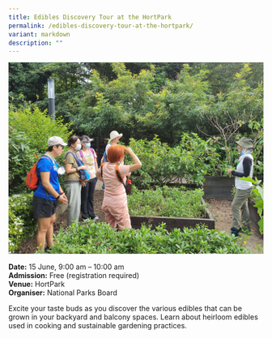 ```yaml
---
title: Edibles Discovery Tour at the HortPark
permalink: /edibles-discovery-tour-at-the-hortpark/
variant: markdown
description: ""
---
```

![Adults listening to a tour guide in a garden](/images/Tours/Nparks_hortpark_edibles_tour.jpg)

**Date:** 15 June, 9:00 am – 10:00 am<br>
**Admission:** Free (registration required)<br>
**Venue:** HortPark<br>
**Organiser:** National Parks Board<br>

Excite your taste buds as you discover the various edibles that can be grown in your backyard and balcony spaces. Learn about heirloom edibles used in cooking and sustainable gardening practices.

<a class="btn-link" target="_blank" href="https://beta.nparks.gov.sg/visit/events/event-detail/GDO24_26/438_Jun-2024-GDO-Nature-Walk-Edibles-Discovery-Tour">
	<img src="/images/gogreensg_website-32.png">
</a>

<style>
	.btn-link {
		display: none;
	}
	a.btn-link[target="_blank"]:after {
	display: none;
}
	.btn-link > img {
		width: 100%;
	}
</style>